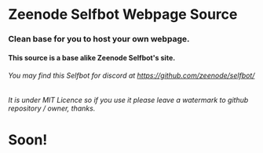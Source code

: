 # Zeenode Selfbot Webpage Source
### Clean base for you to host your own webpage.
#### This source is a base alike Zeenode Selfbot's site.
###### You may find this Selfbot for discord at https://github.com/zeenode/selfbot/
###### It is under MIT Licence so if you use it please leave a watermark to github repository / owner, thanks.



# Soon!

